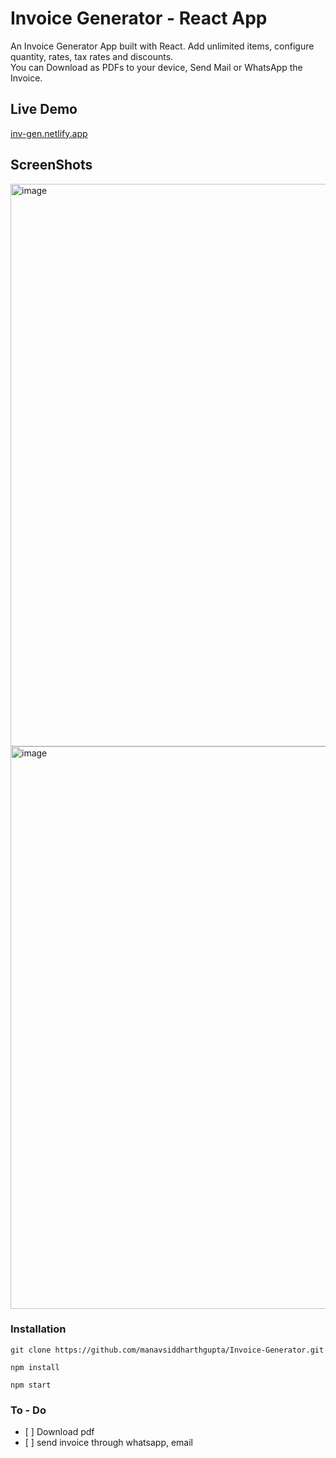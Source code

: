 # Invoice Generator - React App

An Invoice Generator App built with React. Add unlimited items, configure quantity, rates, tax rates and discounts.                                                 
You can Download as PDFs to your device, Send Mail or WhatsApp the Invoice.

## Live Demo

[inv-gen.netlify.app](https://inv-gen.netlify.app/)

## ScreenShots

<img width="900" alt="image" src="https://user-images.githubusercontent.com/79929708/172037277-78446f08-36cf-484e-98e8-1f32fc34f00e.png">

<img width="900" alt="image" src="https://user-images.githubusercontent.com/79929708/172037225-a4e3db1f-a258-4a28-b26e-2c531008a230.png">

### Installation

```
git clone https://github.com/manavsiddharthgupta/Invoice-Generator.git

npm install

npm start
```

### To - Do

<ul>
  <li>[ ] Download pdf</li>
  <li>[ ]  send invoice through whatsapp, email</li>
</ul>
